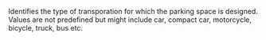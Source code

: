 Identifies the type of transporation for which the parking space is designed. Values are not predefined but might include car, compact car, motorcycle, bicycle, truck, bus etc.
